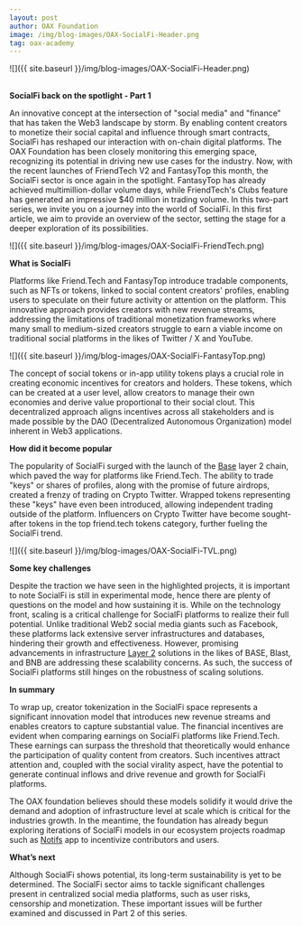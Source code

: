 ```yaml
---
layout: post
author: OAX Foundation
image: /img/blog-images/OAX-SocialFi-Header.png
tag: oax-academy
---
```


![]({{ site.baseurl }}/img/blog-images/OAX-SocialFi-Header.png)

<br><b>SocialFi back on the spotlight - Part 1</b>

An innovative concept at the intersection of "social media" and "finance" that has taken the Web3 landscape by storm. By enabling content creators to monetize their social capital and influence through smart contracts, SocialFi has reshaped our interaction with on-chain digital platforms. The OAX Foundation has been closely monitoring this emerging space, recognizing its potential in driving new use cases for the industry. Now, with the recent launches of FriendTech V2 and FantasyTop this month, the SocialFi sector is once again in the spotlight. FantasyTop has already achieved multimillion-dollar volume days, while FriendTech's Clubs feature has generated an impressive $40 million in trading volume. In this two-part series, we invite you on a journey into the world of SocialFi. In this first article, we aim to provide an overview of the sector, setting the stage for a deeper exploration of its possibilities.

![]({{ site.baseurl }}/img/blog-images/OAX-SocialFi-FriendTech.png)

<b>What is SocialFi</b>

Platforms like Friend.Tech and FantasyTop introduce tradable components, such as NFTs or tokens, linked to social content creators' profiles, enabling users to speculate on their future activity or attention on the platform. This innovative approach provides creators with new revenue streams, addressing the limitations of traditional monetization frameworks where many small to medium-sized creators struggle to earn a viable income on traditional social platforms in the likes of Twitter / X and YouTube. 

![]({{ site.baseurl }}/img/blog-images/OAX-SocialFi-FantasyTop.png)

The concept of social tokens or in-app utility tokens plays a crucial role in creating economic incentives for creators and holders. These tokens, which can be created at a user level, allow creators to manage their own economies and derive value proportional to their social clout. This decentralized approach aligns incentives across all stakeholders and is made possible by the DAO (Decentralized Autonomous Organization) model inherent in Web3 applications.

<b>How did it become popular</b>

The popularity of SocialFi surged with the launch of the <a href="https://www.oax.org/2024/04/22/Key-Highlights-of-the-Base-Ecosystem.html">Base</a> layer 2 chain, which paved the way for platforms like Friend.Tech. The ability to trade "keys" or shares of profiles, along with the promise of future airdrops, created a frenzy of trading on Crypto Twitter. Wrapped tokens representing these "keys" have even been introduced, allowing independent trading outside of the platform. Influencers on Crypto Twitter have become sought-after tokens in the top friend.tech tokens category, further fueling the SocialFi trend.

![]({{ site.baseurl }}/img/blog-images/OAX-SocialFi-TVL.png)

<b>Some key challenges</b>

Despite the traction we have seen in the highlighted projects, it is important to note SocialFi is still in experimental mode, hence there are plenty of questions on the model and how sustaining it is. While on the technology front, scaling is a critical challenge for SocialFi platforms to realize their full potential. Unlike traditional Web2 social media giants such as Facebook, these platforms lack extensive server infrastructures and databases, hindering their growth and effectiveness. However, promising advancements in infrastructure <a href="https://www.oax.org/2023/08/11/A-New-Wave-of-Layer-2-Scaling-Solutions.html">Layer 2</a> solutions in the likes of BASE, Blast, and BNB are addressing these scalability concerns. As such, the success of SocialFi platforms still hinges on the robustness of scaling solutions. 

<b>In summary</b>

To wrap up, creator tokenization in the SocialFi space represents a significant innovation model that introduces new revenue streams and enables creators to capture substantial value. The financial incentives are evident when comparing earnings on SocialFi platforms like Friend.Tech. These earnings can surpass the threshold that theoretically would enhance the participation of quality content from creators. Such incentives attract attention and, coupled with the social virality aspect, have the potential to generate continual inflows and drive revenue and growth for SocialFi platforms. 

The OAX foundation believes should these models solidify it would drive the demand and adoption of infrastructure level at scale which is critical for the industries growth. In the meantime, the foundation has already begun exploring iterations of SocialFi models in our ecosystem projects roadmap such as <a href="http://www.notifs.co">Notifs</a> app to incentivize contributors and users.

<b>What’s next</b>

Although SocialFi shows potential, its long-term sustainability is yet to be determined. The SocialFi sector aims to tackle significant challenges present in centralized social media platforms, such as user risks, censorship and monetization. These important issues will be further examined and discussed in Part 2 of this series.



